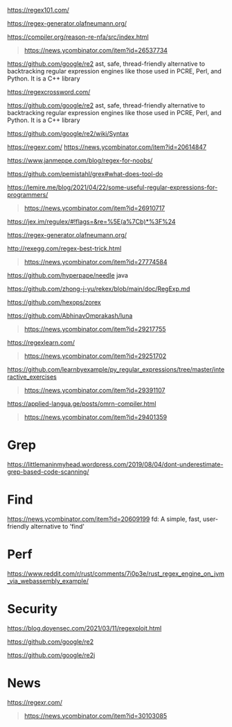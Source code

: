 https://regex101.com/

https://regex-generator.olafneumann.org/

https://compiler.org/reason-re-nfa/src/index.html
> https://news.ycombinator.com/item?id=26537734

https://github.com/google/re2 ast, safe, thread-friendly alternative to backtracking regular expression engines like those used in PCRE, Perl, and Python. It is a C++ library

https://regexcrossword.com/

https://github.com/google/re2 ast, safe, thread-friendly alternative to backtracking regular expression engines like those used in PCRE, Perl, and Python. It is a C++ library

https://github.com/google/re2/wiki/Syntax

https://regexr.com/ https://news.ycombinator.com/item?id=20614847

https://www.janmeppe.com/blog/regex-for-noobs/

https://github.com/pemistahl/grex#what-does-tool-do

https://lemire.me/blog/2021/04/22/some-useful-regular-expressions-for-programmers/
> https://news.ycombinator.com/item?id=26910717

https://jex.im/regulex/#!flags=&re=%5E(a%7Cb)*%3F%24

https://regex-generator.olafneumann.org/

http://rexegg.com/regex-best-trick.html
> https://news.ycombinator.com/item?id=27774584

https://github.com/hyperpape/needle java

https://github.com/zhong-j-yu/rekex/blob/main/doc/RegExp.md

https://github.com/hexops/zorex

https://github.com/AbhinavOmprakash/luna
> https://news.ycombinator.com/item?id=29217755

https://regexlearn.com/
> https://news.ycombinator.com/item?id=29251702

https://github.com/learnbyexample/py_regular_expressions/tree/master/interactive_exercises
> https://news.ycombinator.com/item?id=29391107

https://applied-langua.ge/posts/omrn-compiler.html
> https://news.ycombinator.com/item?id=29401359

# Grep

https://littlemaninmyhead.wordpress.com/2019/08/04/dont-underestimate-grep-based-code-scanning/

# Find
https://news.ycombinator.com/item?id=20609199 	fd: A simple, fast, user-friendly alternative to 'find'

# Perf
https://www.reddit.com/r/rust/comments/7i0p3e/rust_regex_engine_on_jvm_via_webassembly_example/

# Security
https://blog.doyensec.com/2021/03/11/regexploit.html

https://github.com/google/re2

https://github.com/google/re2j

# News
https://regexr.com/
> https://news.ycombinator.com/item?id=30103085